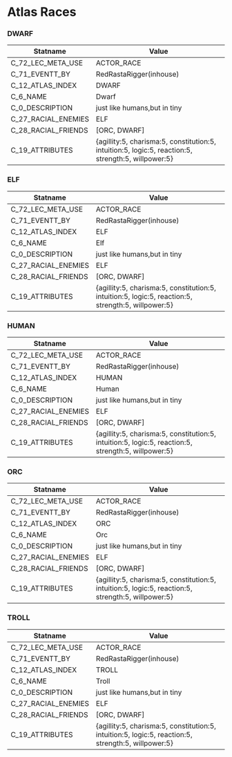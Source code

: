 

# Atlas Races





### DWARF
| Statname | Value | 
|  --  |  --  | 
| C_72_LEC_META_USE | ACTOR_RACE | 
| C_71_EVENTT_BY | RedRastaRigger(inhouse) | 
| C_12_ATLAS_INDEX | DWARF | 
| C_6_NAME | Dwarf | 
| C_0_DESCRIPTION | just like humans,but in tiny | 
| C_27_RACIAL_ENEMIES | ELF | 
| C_28_RACIAL_FRIENDS | [ORC, DWARF] | 
| C_19_ATTRIBUTES | {agillity:5, charisma:5, constitution:5, intuition:5, logic:5, reaction:5, strength:5, willpower:5} | 


### ELF
| Statname | Value | 
|  --  |  --  | 
| C_72_LEC_META_USE | ACTOR_RACE | 
| C_71_EVENTT_BY | RedRastaRigger(inhouse) | 
| C_12_ATLAS_INDEX | ELF | 
| C_6_NAME | Elf | 
| C_0_DESCRIPTION | just like humans,but in tiny | 
| C_27_RACIAL_ENEMIES | ELF | 
| C_28_RACIAL_FRIENDS | [ORC, DWARF] | 
| C_19_ATTRIBUTES | {agillity:5, charisma:5, constitution:5, intuition:5, logic:5, reaction:5, strength:5, willpower:5} | 


### HUMAN
| Statname | Value | 
|  --  |  --  | 
| C_72_LEC_META_USE | ACTOR_RACE | 
| C_71_EVENTT_BY | RedRastaRigger(inhouse) | 
| C_12_ATLAS_INDEX | HUMAN | 
| C_6_NAME | Human | 
| C_0_DESCRIPTION | just like humans,but in tiny | 
| C_27_RACIAL_ENEMIES | ELF | 
| C_28_RACIAL_FRIENDS | [ORC, DWARF] | 
| C_19_ATTRIBUTES | {agillity:5, charisma:5, constitution:5, intuition:5, logic:5, reaction:5, strength:5, willpower:5} | 


### ORC
| Statname | Value | 
|  --  |  --  | 
| C_72_LEC_META_USE | ACTOR_RACE | 
| C_71_EVENTT_BY | RedRastaRigger(inhouse) | 
| C_12_ATLAS_INDEX | ORC | 
| C_6_NAME | Orc | 
| C_0_DESCRIPTION | just like humans,but in tiny | 
| C_27_RACIAL_ENEMIES | ELF | 
| C_28_RACIAL_FRIENDS | [ORC, DWARF] | 
| C_19_ATTRIBUTES | {agillity:5, charisma:5, constitution:5, intuition:5, logic:5, reaction:5, strength:5, willpower:5} | 


### TROLL
| Statname | Value | 
|  --  |  --  | 
| C_72_LEC_META_USE | ACTOR_RACE | 
| C_71_EVENTT_BY | RedRastaRigger(inhouse) | 
| C_12_ATLAS_INDEX | TROLL | 
| C_6_NAME | Troll | 
| C_0_DESCRIPTION | just like humans,but in tiny | 
| C_27_RACIAL_ENEMIES | ELF | 
| C_28_RACIAL_FRIENDS | [ORC, DWARF] | 
| C_19_ATTRIBUTES | {agillity:5, charisma:5, constitution:5, intuition:5, logic:5, reaction:5, strength:5, willpower:5} | 

